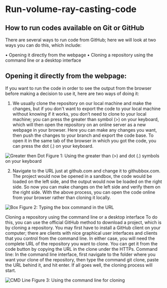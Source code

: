 # Run-volume-ray-casting-code
How to run codes available on Git or GitHub
--------------------------------------------

There are several ways to run code from GitHub; here we will look at two ways you can do this, which include:

•	Opening it directly from the webpage
•	Cloning a repository using the command line or a desktop interface

Opening it directly from the webpage:
--------------------------------------
If you want to run the code in order to see the output from the browser before making a decision to use it, here are two ways of doing it:
1.	We usually clone the repository on our local machine and make the changes, but if you don't want to export the code to your local machine without knowing if it works, you don’t need to clone to your local machine; you can press the greater than symbol (>) on your keyboard, which will then open the repository on an online server as a new webpage in your browser. Here you can make any changes you want, then push the changes to your branch and export the code base.
To open it in the same tab of the browser in which you got the code, you can press the dot (.) on your keyboard.

![Greater then   Dot](https://github.com/AzumahHub/Run-volume-ray-casting-code/assets/134083975/2d483de3-d159-488a-8aab-6ee3bab930b5)
Figure 1: Using the greater than (>) and dot (.) symbols on your keyboard

2.	Navigate to the URL just at github.com and change it to githubbox.com. The project would now be opened in a sandbox, the code would be loaded on the left side, and the output would now be loaded on the right side. So now you can make changes on the left side and verify them on the right side.
With the above process, you can open the code online from your browser rather than cloning it locally.

![Box](https://github.com/AzumahHub/Run-volume-ray-casting-code/assets/134083975/3e9fbdb8-5988-4129-9bda-079b59ec7113)
Figure 2: Typing the box command in the URL

Cloning a repository using the command line or a desktop interface
To do this, you can use the official GitHub method to download a project, which is by cloning a repository. You may first have to install a GitHub client on your computer; there are clients with nice graphical user interfaces and clients that you control from the command line. In either case, you will need the complete URL of the repository you want to clone. You can get it from the code button by copying the URL in the clone under the HTTPs.
Command line:
In the command line interface, first navigate to the folder where you want your clone of the repository, then type the command git clone, paste the URL behind it, and hit enter. If all goes well, the cloning process will start.

![CMD Line](https://github.com/AzumahHub/Run-volume-ray-casting-code/assets/134083975/a89e4fd8-c53f-401f-9b8b-20da1c4e248c)
Figure 3: Using the command line for cloning
